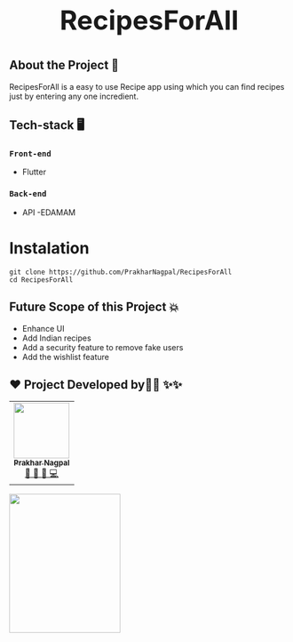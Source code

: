 <h1 style="text-align:center; font-size:3rem">RecipesForAll<h1>

## About the Project :thought_balloon:

RecipesForAll is a easy to use Recipe app using which you can find recipes just by entering any one incredient.

## Tech-stack 🖥
### `Front-end`
- Flutter

### `Back-end`
- API -EDAMAM
  
# Instalation 
 ```
 git clone https://github.com/PrakharNagpal/RecipesForAll
 cd RecipesForAll
 ```
## Future Scope of this Project 💥

- Enhance UI
- Add Indian recipes
- Add a security feature to remove fake users
- Add the wishlist feature


## ❤️ Project Developed by:technologist: ✨✨
<table>
  <tr>
    <td align="center">
            <a href="https://github.com/PrakharNagpal">
              <img src="https://avatars.githubusercontent.com/u/53858906?v=4" width="100px" alt=""/><br />
              <sub><b>Prakhar Nagpal</b></sub>
            </a><br/>
            <a href="https://github.com/PrakharNagpal">   
                👑 👀 💬 💻
            </a>
          </td>
    
  </tr>
</table>
<img src ='![Screenshot_1626323959](https://user-images.githubusercontent.com/53858906/125731457-e80f1bcd-94d8-4824-95e9-58db82b87784.png)' height=250 width=200 />

